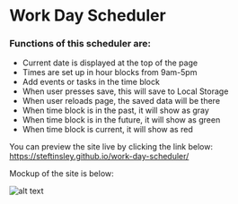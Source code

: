 # Work Day Scheduler

### Functions of this scheduler are: 
 * Current date is displayed at the top of the page
 * Times are set up in hour blocks from 9am-5pm
 * Add events or tasks in the time block
 * When user presses save, this will save to Local Storage 
 * When user reloads page, the saved data will be there
 * When time block is in the past, it will show as gray
 * When time block is in the future, it will show as green
 * When time block is current, it will show as red 


You can preview the site live by clicking the link below:
https://steftinsley.github.io/work-day-scheduler/


Mockup of the site is below:

![alt text](https://github.com/steftinsley/work-day-scheduler/blob/main/assets/screenshot.png)
